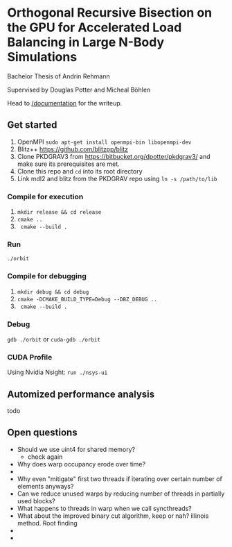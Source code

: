 # Orthogonal Recursive Bisection on the GPU for Accelerated Load Balancing in Large N-Body Simulations

Bachelor Thesis of Andrin Rehmann

Supervised by Douglas Potter and Micheal Böhlen

Head to [/documentation](https://github.com/andrinr/gpu-load-balance/tree/main/documentation) for the writeup.

## Get started

1. OpenMPI ``sudo apt-get install openmpi-bin libopenmpi-dev``
2. Blitz++ https://github.com/blitzpp/blitz
3. Clone PKDGRAV3 from https://bitbucket.org/dpotter/pkdgrav3/ and make sure its prerequisites are met.
4. Clone this repo and ``cd`` into its root directory
5. Link mdl2 and blitz from the PKDGRAV repo using ``ln -s /path/to/lib``

### Compile for execution
1. ``mkdir release && cd release``
3. ``cmake ..``
4. `` cmake --build .``

### Run
``./orbit``

### Compile for debugging
1. ``mkdir debug && cd debug``
2. ``cmake -DCMAKE_BUILD_TYPE=Debug --DBZ_DEBUG ..``
3. `` cmake --build .``


### Debug
``gdb ./orbit``
or
``cuda-gdb ./orbit``

### CUDA Profile

Using Nvidia Nsight: 
```run ./nsys-ui```


## Automized performance analysis

todo

## Open questions
- Should we use uint4 for shared memory?
  - check again
- Why does warp occupancy erode over time?
- 
- Why even "mitigate" first two threads if iterating over certain number of elements anyways?
- Can we reduce unused warps by reducing number of threads in partially used blocks?
- What happens to threads in warp when we call syncthreads?
- What about the improved binary cut algorithm, keep or nah? illinois method. Root finding
- 
- 